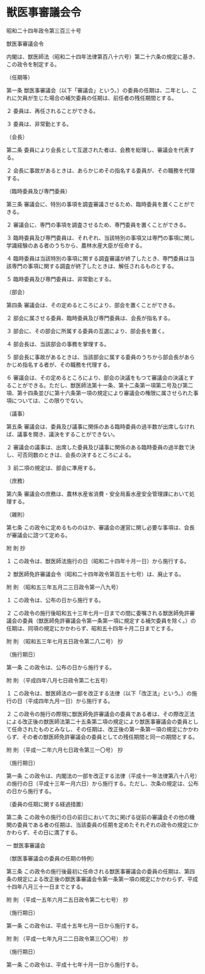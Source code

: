 # 獣医事審議会令

昭和二十四年政令第三百三十号

獣医事審議会令

内閣は、獣医師法（昭和二十四年法律第百八十六号）第二十六条の規定に基き、この政令を制定する。

（任期等）

第一条 獣医事審議会（以下「審議会」という。）の委員の任期は、二年とし、これに欠員が生じた場合の補欠委員の任期は、前任者の残任期間とする。

２ 委員は、再任されることができる。

３ 委員は、非常勤とする。

（会長）

第二条 委員により会長として互選された者は、会務を総理し、審議会を代表する。

２ 会長に事故があるときは、あらかじめその指名する委員が、その職務を代理する。

（臨時委員及び専門委員）

第三条 審議会に、特別の事項を調査審議させるため、臨時委員を置くことができる。

２ 審議会に、専門の事項を調査させるため、専門委員を置くことができる。

３ 臨時委員及び専門委員は、それぞれ、当該特別の事項又は専門の事項に関し学識経験のある者のうちから、農林水産大臣が任命する。

４ 臨時委員は当該特別の事項に関する調査審議が終了したとき、専門委員は当該専門の事項に関する調査が終了したときは、解任されるものとする。

５ 臨時委員及び専門委員は、非常勤とする。

（部会）

第四条 審議会は、その定めるところにより、部会を置くことができる。

２ 部会に属させる委員、臨時委員及び専門委員は、会長が指名する。

３ 部会に、その部会に所属する委員の互選により、部会長を置く。

４ 部会長は、当該部会の事務を掌理する。

５ 部会長に事故があるときは、当該部会に属する委員のうちから部会長があらかじめ指名する者が、その職務を代理する。

６ 審議会は、その定めるところにより、部会の決議をもつて審議会の決議とすることができる。ただし、獣医師法第十一条、第十二条第一項第二号及び第二項、第十四条並びに第十六条第一項の規定により審議会の権限に属させられた事項については、この限りでない。

（議事）

第五条 審議会は、委員及び議事に関係のある臨時委員の過半数が出席しなければ、議事を開き、議決をすることができない。

２ 審議会の議事は、出席した委員及び議事に関係のある臨時委員の過半数で決し、可否同数のときは、会長の決するところによる。

３ 前二項の規定は、部会に準用する。

（庶務）

第六条 審議会の庶務は、農林水産省消費・安全局畜水産安全管理課において処理する。

（雑則）

第七条 この政令に定めるもののほか、審議会の運営に関し必要な事項は、会長が審議会に諮つて定める。

附 則 抄

１ この政令は、獣医師法施行の日（昭和二十四年十月一日）から施行する。

２ 獣医師免許審議会令（昭和二十四年政令第百五十七号）は、廃止する。

附 則 （昭和五三年五月二三日政令第一八九号）

１ この政令は、公布の日から施行する。

２ この政令の施行後昭和五十三年七月一日までの間に委嘱される獣医師免許審議会の委員（獣医師免許審議会令第一条第一項に規定する補欠委員を除く。）の任期は、同項の規定にかかわらず、昭和五十四年十月二日までとする。

附 則 （昭和五三年七月五日政令第二八二号） 抄

（施行期日）

第一条 この政令は、公布の日から施行する。

附 則 （平成四年八月七日政令第二七五号）

１ この政令は、獣医師法の一部を改正する法律（以下「改正法」という。）の施行の日（平成四年九月一日）から施行する。

２ この政令の施行の際現に獣医師免許審議会の委員である者は、その際改正法による改正後の獣医師法第二十五条第二項の規定により獣医事審議会の委員として任命されたものとみなし、その任期は、改正後の第一条第一項の規定にかかわらず、その者の獣医師免許審議会の委員としての残任期間と同一の期間とする。

附 則 （平成一二年六月七日政令第三一〇号） 抄

（施行期日）

第一条 この政令は、内閣法の一部を改正する法律（平成十一年法律第八十八号）の施行の日（平成十三年一月六日）から施行する。ただし、次条の規定は、公布の日から施行する。

（委員の任期に関する経過措置）

第二条 この政令の施行の日の前日において次に掲げる従前の審議会その他の機関の委員である者の任期は、当該委員の任期を定めたそれぞれの政令の規定にかかわらず、その日に満了する。

一 獣医事審議会

（獣医事審議会の委員の任期の特例）

第三条 この政令の施行後最初に任命される獣医事審議会の委員の任期は、第四条の規定による改正後の獣医事審議会令第一条第一項の規定にかかわらず、平成十四年八月三十一日までとする。

附 則 （平成一五年六月二五日政令第二七七号） 抄

（施行期日）

第一条 この政令は、平成十五年七月一日から施行する。

附 則 （平成一七年九月二二日政令第三〇〇号） 抄

（施行期日）

第一条 この政令は、平成十七年十月一日から施行する。
